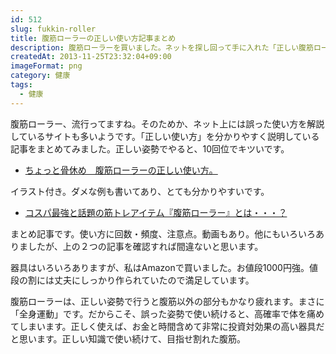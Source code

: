 ```yaml
---
id: 512
slug: fukkin-roller
title: 腹筋ローラーの正しい使い方記事まとめ
description: 腹筋ローラーを買いました。ネットを探し回って手に入れた「正しい腹筋ローラーの使い方」ついて書きます。背中を伸ばしたままは、NGだそうです。
createdAt: 2013-11-25T23:32:04+09:00
imageFormat: png
category: 健康
tags:
  - 健康
---
```


腹筋ローラー、流行ってますね。そのためか、ネット上には誤った使い方を解説しているサイトも多いようです。「正しい使い方」を分かりやすく説明している記事をまとめてみました。正しい姿勢でやると、10回位でキツいです。

* <a href="http://kntseikotu.blog116.fc2.com/blog-entry-627.html" target="_blank" rel="noopener">ちょっと骨休め　腹筋ローラーの正しい使い方。</a>

イラスト付き。ダメな例も書いてあり、とても分かりやすいです。

* <a href="http://matome.naver.jp/odai/2137594234660640401" target="_blank" rel="noopener">コスパ最強と話題の筋トレアイテム『腹筋ローラー』とは・・・？</a>

まとめ記事です。使い方に回数・頻度、注意点。動画もあり。他にもいろいろありましたが、上の２つの記事を確認すれば間違ないと思います。

器具はいろいろありますが、私はAmazonで買いました。お値段1000円強。値段の割には丈夫にしっかり作られていたので満足しています。

<app-kaereba-link item-title="XYSTUS(ジスタス) スリムトレーナーTR 腹筋ローラー" img-file-name="xystus_tr_500x500.png" shop-name="トーエイライト" amazon-item-id="B077XDR8ZT" rakuten-item-id="" search-keyword="XYSTUS スリムトレーナー"></app-kaereba-link>

腹筋ローラーは、正しい姿勢で行うと腹筋以外の部分もかなり疲れます。まさに「全身運動」です。だからこそ、誤った姿勢で使い続けると、高確率で体を痛めてしまいます。正しく使えば、お金と時間含めて非常に投資対効果の高い器具だと思います。正しい知識で使い続けて、目指せ割れた腹筋。
